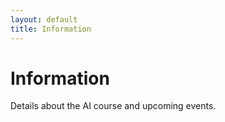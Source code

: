 ```yaml
---
layout: default
title: Information
---
```


# Information

<div class="content">
    <p>Details about the AI course and upcoming events.</p>
</div>
